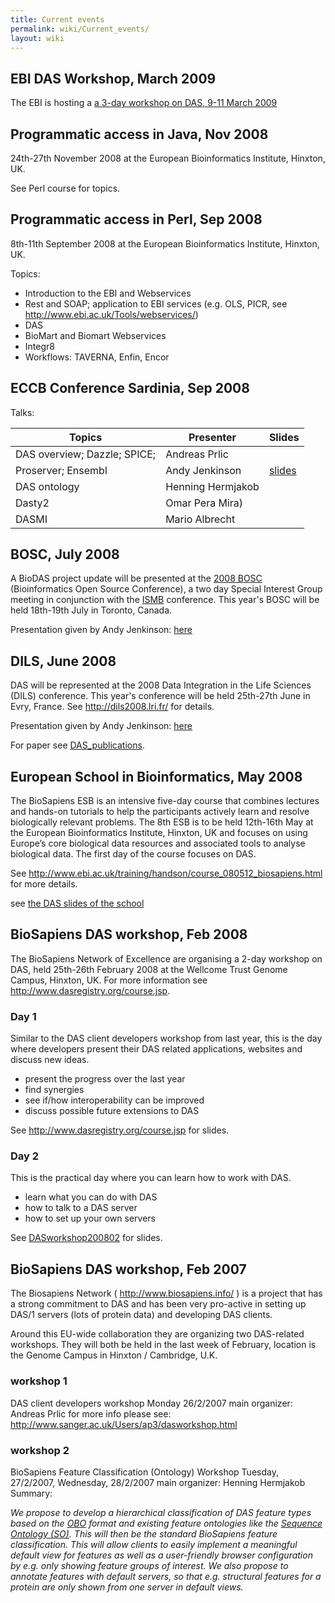 ```yaml
---
title: Current events
permalink: wiki/Current_events/
layout: wiki
---
```


EBI DAS Workshop, March 2009
----------------------------

The EBI is hosting a [a 3-day workshop on DAS, 9-11 March
2009](http://www.dasregistry.org/course.jsp)

Programmatic access in Java, Nov 2008
-------------------------------------

24th-27th November 2008 at the European Bioinformatics Institute,
Hinxton, UK.

See Perl course for topics.

Programmatic access in Perl, Sep 2008
-------------------------------------

8th-11th September 2008 at the European Bioinformatics Institute,
Hinxton, UK.

Topics:

-   Introduction to the EBI and Webservices
-   Rest and SOAP; application to EBI services (e.g. OLS, PICR, see
    <http://www.ebi.ac.uk/Tools/webservices/>)
-   DAS
-   BioMart and Biomart Webservices
-   Integr8
-   Workflows: TAVERNA, Enfin, Encor

ECCB Conference Sardinia, Sep 2008
----------------------------------

Talks:

| Topics                       | Presenter         | Slides                                        |
|------------------------------|-------------------|-----------------------------------------------|
| DAS overview; Dazzle; SPICE; | Andreas Prlic     |                                               |
| Proserver; Ensembl           | Andy Jenkinson    | [slides](http://www.ebi.ac.uk/~aj/ECCB_2008/) |
| DAS ontology                 | Henning Hermjakob |                                               |
| Dasty2                       | Omar Pera Mira)   |                                               |
| DASMI                        | Mario Albrecht    |                                               |

BOSC, July 2008
---------------

A BioDAS project update will be presented at the [2008
BOSC](http://www.open-bio.org/wiki/BOSC_2008) (Bioinformatics Open
Source Conference), a two day Special Interest Group meeting in
conjunction with the [ISMB](http://www.iscb.org/ismb2008/) conference.
This year's BOSC will be held 18th-19th July in Toronto, Canada.

Presentation given by Andy Jenkinson:
[here](http://www.ebi.ac.uk/~aj/BOSC_2008/)

DILS, June 2008
---------------

DAS will be represented at the 2008 Data Integration in the Life
Sciences (DILS) conference. This year's conference will be held
25th-27th June in Evry, France. See <http://dils2008.lri.fr/> for
details.

Presentation given by Andy Jenkinson:
[here](http://www.ebi.ac.uk/~aj/DILS_2008/)

For paper see [DAS\_publications](/wiki/DAS_publications "wikilink").

European School in Bioinformatics, May 2008
-------------------------------------------

The BioSapiens ESB is an intensive five-day course that combines
lectures and hands-on tutorials to help the participants actively learn
and resolve biologically relevant problems. The 8th ESB is to be held
12th-16th May at the European Bioinformatics Institute, Hinxton, UK and
focuses on using Europe’s core biological data resources and associated
tools to analyse biological data. The first day of the course focuses on
DAS.

See
<http://www.ebi.ac.uk/training/handson/course_080512_biosapiens.html>
for more details.

see [ the DAS slides of the
school](/wiki/EuropeanSchoolBioinformatics200805 "wikilink")

BioSapiens DAS workshop, Feb 2008
---------------------------------

The BioSapiens Network of Excellence are organising a 2-day workshop on
DAS, held 25th-26th February 2008 at the Wellcome Trust Genome Campus,
Hinxton, UK. For more information see
<http://www.dasregistry.org/course.jsp>.

### Day 1

Similar to the DAS client developers workshop from last year, this is
the day where developers present their DAS related applications,
websites and discuss new ideas.

-   present the progress over the last year
-   find synergies
-   see if/how interoperability can be improved
-   discuss possible future extensions to DAS

See <http://www.dasregistry.org/course.jsp> for slides.

### Day 2

This is the practical day where you can learn how to work with DAS.

-   learn what you can do with DAS
-   how to talk to a DAS server
-   how to set up your own servers

See [DASworkshop200802](/wiki/DASworkshop200802 "wikilink") for slides.

BioSapiens DAS workshop, Feb 2007
---------------------------------

The Biosapiens Network ( <http://www.biosapiens.info/> ) is a project
that has a strong commitment to DAS and has been very pro-active in
setting up DAS/1 servers (lots of protein data) and developing DAS
clients.

Around this EU-wide collaboration they are organizing two DAS-related
workshops. They will both be held in the last week of February, location
is the Genome Campus in Hinxton / Cambridge, U.K.

### workshop 1

DAS client developers workshop Monday 26/2/2007 main organizer: Andreas
Prlic for more info please see:
<http://www.sanger.ac.uk/Users/ap3/dasworkshop.html>

### workshop 2

BioSapiens Feature Classification (Ontology) Workshop Tuesday,
27/2/2007, Wednesday, 28/2/2007 main organizer: Henning Hermjakob
Summary:

  
*We propose to develop a hierarchical classification of DAS feature
types based on the [OBO](http://obo.sourceforge.net/) format and
existing feature ontologies like the [Sequence
Ontology (SO)](http://www.ebi.ac.uk/ontology-lookup/browse.do?ontName=SO).
This will then be the standard BioSapiens feature classification. This
will allow clients to easily implement a meaningful default view for
features as well as a user-friendly browser configuration by e.g. only
showing feature groups of interest. We also propose to annotate features
with default servers, so that e.g. structural features for a protein are
only shown from one server in default views.*


